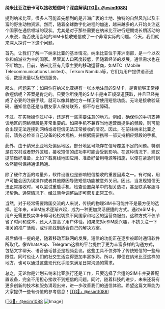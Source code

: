 **纳米比亚注册卡可以接收短信吗？深度解读[[TG💪+ @esim1088](https://t.me/s/esim1088)]**

提到纳米比亚，很多人可能首先想到的是非洲广袤的土地、独特的自然风光以及丰富的野生动物资源。然而，随着全球数字化进程的加速，越来越多的人开始关注这个国家在通信领域的现状。尤其是对于那些需要在纳米比亚进行短期或长期活动的人来说，能否使用当地的SIM卡接收短信成了一个非常实际的问题。今天，我们就来深入探讨一下这个问题。

首先，让我们了解一下纳米比亚的基本情况。纳米比亚位于非洲南部，是一个以农业和旅游业为主的国家。尽管其人口密度较低，但随着经济的发展，通信需求也在不断增加。目前，纳米比亚有几家主要的移动运营商，如MTC（Mobile Telecommunications Limited）、Telkom Namibia等，它们为用户提供语音通话、数据流量以及短信服务。

那么，问题来了：如果你在纳米比亚拥有一张本地注册的SIM卡，是否能够正常接收短信呢？答案是肯定的。只要你所使用的SIM卡是由正规渠道获取，并且已经完成了必要的注册手续，就可以像其他地方一样正常使用短信功能。无论是接收验证码、通知信息还是与朋友家人保持联系，都不存在障碍。

不过，在实际操作过程中，还是有一些需要注意的地方。例如，确保你的手机支持该地区的网络频段是非常重要的。如果手机不兼容当地运营商提供的频段，则可能会出现无法连接到网络或者短信无法正常接收的情况。因此，在前往纳米比亚之前，请务必检查自己设备的技术规格，并根据需要携带一部支持相应频段的手机。

此外，由于纳米比亚地处偏远地区，部分地区可能存在信号覆盖不足的问题。特别是在农村或者野外区域，接收短信的成功率可能会受到影响。在这种情况下，建议提前做好准备，比如下载离线地图应用、准备好备用电源等措施，以便在紧急时刻依然能够保持通讯畅通。

除了硬件方面的考量外，软件设置也是影响短信接收的重要因素之一。有时候，用户可能会因为误操作或者其他原因导致短信功能被意外关闭。因此，当发现短信无法正常接收时，可以尝试重启手机、检查设置菜单中的相关选项，甚至联系客服寻求帮助。通常情况下，经过简单调整后即可恢复正常工作。

当然，对于经常需要跨国交流的人来说，传统的物理SIM卡可能并不是最方便的选择。近年来，eSIM技术逐渐兴起，成为一种更加灵活便捷的方式。通过eSIM卡，用户无需更换实体卡即可轻松切换不同国家和地区的运营商服务。这种方式不仅节省了时间和成本，还大大提高了用户体验。如果您对eSIM感兴趣，不妨关注一下相关的推广活动，或许能找到适合自己的解决方案。

最后值得一提的是，随着移动互联网的发展，短信的功能正在逐步被即时通讯软件所取代。像WhatsApp、Telegram这样的平台提供了更为丰富多样的沟通方式，包括文字聊天、语音通话甚至是视频会议。这些工具不仅弥补了传统短信的一些局限性，同时也让人们的社交生活变得更加丰富多彩。所以，即便在纳米比亚这样的地方，也可以通过这些现代化手段来满足日常沟通的需求。

总之，无论你是计划去纳米比亚旅行还是工作，只要选择了合适的SIM卡并妥善配置设备，完全不用担心接收不到短信的问题。同时，随着科技的进步，未来还将有更多创新的技术和服务涌现出来，进一步改善我们的通信体验。希望这篇文章能为大家提供一些有价值的参考信息！[[TG💪+ @esim1088](https://t.me/s/esim1088)]

[[TG💪+ @esim1088](https://t.me/s/esim1088) ![Image](https://i.postimg.cc/4NQfJmqS/Snipaste-2025-05-13-00-14-12.png)]